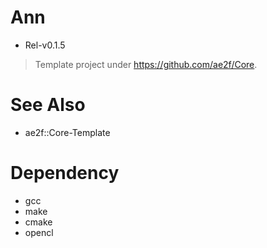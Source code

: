 # Ann
- Rel-v0.1.5
> Template project under https://github.com/ae2f/Core.

# See Also
- ae2f::Core-Template

# Dependency
- gcc
- make
- cmake
- opencl
